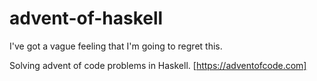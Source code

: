 # advent-of-haskell
I've got a vague feeling that I'm going to regret this.

Solving advent of code problems in Haskell.
[https://adventofcode.com]
